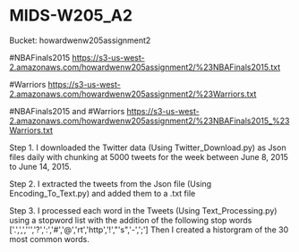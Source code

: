 # MIDS-W205_A2

Bucket: howardwenw205assignment2

#NBAFinals2015
https://s3-us-west-2.amazonaws.com/howardwenw205assignment2/%23NBAFinals2015.txt

#Warriors
https://s3-us-west-2.amazonaws.com/howardwenw205assignment2/%23Warriors.txt

#NBAFinals2015 and #Warriors
https://s3-us-west-2.amazonaws.com/howardwenw205assignment2/%23NBAFinals2015_%23Warriors.txt


Step 1.
I downloaded the Twitter data (Using Twitter_Download.py) as Json files daily with chunking at 5000 tweets for the week between June 8, 2015 to June 14, 2015.

Step 2.
I extracted the tweets from the Json file (Using Encoding_To_Text.py) and added them to a .txt file

Step 3.
I processed each word in the Tweets (Using Text_Processing.py) using a stopword list with the addition of the following stop words ['.',',','\'','?',':','#','@','rt','http','!',"'s",'-',';']
Then I created a historgram of the 30 most common words.
